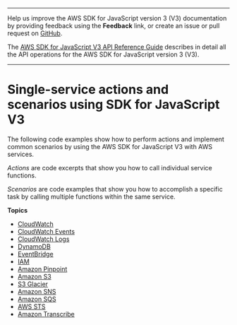 --------

Help us improve the AWS SDK for JavaScript version 3 \(V3\) documentation by providing feedback using the **Feedback** link, or create an issue or pull request on [GitHub](https://github.com/awsdocs/aws-sdk-for-javascript-v3)\.

 The [AWS SDK for JavaScript V3 API Reference Guide](https://docs.aws.amazon.com/AWSJavaScriptSDK/v3/latest/index.html) describes in detail all the API operations for the AWS SDK for JavaScript version 3 \(V3\)\.

--------

# Single\-service actions and scenarios using SDK for JavaScript V3<a name="javascript_code_examples_categorized"></a>

The following code examples show how to perform actions and implement common scenarios by using the AWS SDK for JavaScript V3 with AWS services\.

*Actions* are code excerpts that show you how to call individual service functions\.

*Scenarios* are code examples that show you how to accomplish a specific task by calling multiple functions within the same service\.

**Topics**
+ [CloudWatch](javascript_cloudwatch_code_examples.md)
+ [CloudWatch Events](javascript_cloudwatch-events_code_examples.md)
+ [CloudWatch Logs](javascript_cloudwatch-logs_code_examples.md)
+ [DynamoDB](javascript_dynamodb_code_examples.md)
+ [EventBridge](javascript_eventbridge_code_examples.md)
+ [IAM](javascript_iam_code_examples.md)
+ [Amazon Pinpoint](javascript_pinpoint_code_examples.md)
+ [Amazon S3](javascript_s3_code_examples.md)
+ [S3 Glacier](javascript_glacier_code_examples.md)
+ [Amazon SNS](javascript_sns_code_examples.md)
+ [Amazon SQS](javascript_sqs_code_examples.md)
+ [AWS STS](javascript_sts_code_examples.md)
+ [Amazon Transcribe](javascript_transcribe_code_examples.md)